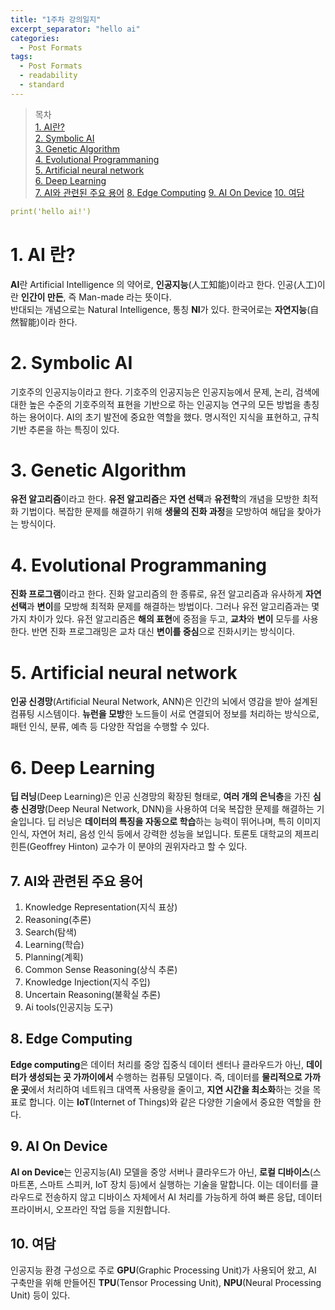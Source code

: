 ```yaml
---
title: "1주차 강의일지"
excerpt_separator: "hello ai"
categories:
  - Post Formats
tags:
  - Post Formats
  - readability
  - standard
---
```


> 목차  
> [1. AI란?](#1.-ai-란?)  
> [2. Symbolic AI](#2.-symbolic-ai)  
> [3. Genetic Algorithm](#3.-genetic-algorithm)  
> [4. Evolutional Programmaning](#4.-evolutional-programmaning)  
> [5. Artificial neural network](#5.-artificial-neural-network)  
> [6. Deep Learning](#6.-deep-learning)  
> [7. AI와 관련된 주요 용어](#7.-ai와-관련된-주요-용어)
> [8. Edge Computing](#8.-edge-computing)
> [9. AI On Device](#9.-ai-on-device)
> [10. 여담](#10.-여담)  

```yaml
print('hello ai!')
```
  
# 1. AI 란?
**AI**란 Artificial Intelligence 의 약어로, **인공지능**(人工知能)이라고 한다. 인공(人工)이란 **인간이 만든**, 즉  Man-made 라는 뜻이다.  
반대되는 개념으로는 Natural Intelligence, 통칭 **NI**가 있다. 한국어로는 **자연지능**(自然智能)이라 한다.

# 2. Symbolic AI
기호주의 인공지능이라고 한다. 기호주의 인공지능은 인공지능에서 문제, 논리, 검색에 대한 높은 수준의 기호주의적 표현을 기반으로 하는 인공지능 연구의 모든 방법을 총칭하는 용어이다.
AI의 초기 발전에 중요한 역할을 했다. 명시적인 지식을 표현하고, 규칙 기반 추론을 하는 특징이 있다.

# 3. Genetic Algorithm
**유전 알고리즘**이라고 한다. **유전 알고리즘**은 **자연 선택**과 **유전학**의 개념을 모방한 최적화 기법이다. 복잡한 문제를 해결하기 위해 **생물의 진화 과정**을 모방하여 해답을 찾아가는 방식이다.

# 4. Evolutional Programmaning
**진화 프로그램**이라고 한다. 진화 알고리즘의 한 종류로, 유전 알고리즘과 유사하게 **자연 선택**과 **변이**를 모방해 최적화 문제를 해결하는 방법이다. 그러나 유전 알고리즘과는 몇 가지 차이가 있다.
유전 알고리즘은 **해의 표현**에 중점을 두고, **교차**와 **변이** 모두를 사용한다. 반면 진화 프로그래밍은 교차 대신 **변이를 중심**으로 진화시키는 방식이다.

# 5. Artificial neural network
**인공 신경망**(Artificial Neural Network, ANN)은 인간의 뇌에서 영감을 받아 설계된 컴퓨팅 시스템이다. **뉴런을 모방**한 노드들이 서로 연결되어 정보를 처리하는 방식으로, 패턴 인식, 분류, 예측 등 다양한 작업을 수행할 수 있다.

# 6. Deep Learning
**딥 러닝**(Deep Learning)은 인공 신경망의 확장된 형태로, **여러 개의 은닉층**을 가진 **심층 신경망**(Deep Neural Network, DNN)을 사용하여 더욱 복잡한 문제를 해결하는 기술입니다. 딥 러닝은 **데이터의 특징을 자동으로 학습**하는 능력이 뛰어나며, 특히 이미지 인식, 자연어 처리, 음성 인식 등에서 강력한 성능을 보입니다. 토론토 대학교의 제프리 힌튼(Geoffrey Hinton) 교수가 이 분야의 권위자라고 할 수 있다.

## 7. AI와 관련된 주요 용어

1. Knowledge Representation(지식 표상)
2. Reasoning(추론)
3. Search(탐색)
4. Learning(학습)
5. Planning(계획)
6. Common Sense Reasoning(상식 추론)
7. Knowledge Injection(지식 주입)
8. Uncertain Reasoning(불확실 추론)
9. Ai tools(인공지능 도구)

## 8. Edge Computing   
**Edge computing**은 데이터 처리를 중앙 집중식 데이터 센터나 클라우드가 아닌, **데이터가 생성되는 곳 가까이에서** 수행하는 컴퓨팅 모델이다.
즉, 데이터를 **물리적으로 가까운 곳**에서 처리하여 네트워크 대역폭 사용량을 줄이고, **지연 시간을 최소화**하는 것을 목표로 합니다. 이는 **IoT**(Internet of Things)와 같은 다양한 기술에서 중요한 역할을 한다.

## 9. AI On Device
**AI on Device**는 인공지능(AI) 모델을 중앙 서버나 클라우드가 아닌, **로컬 디바이스**(스마트폰, 스마트 스피커, IoT 장치 등)에서 실행하는 기술을 말합니다. 이는 데이터를 클라우드로 전송하지 않고 디바이스 자체에서 AI 처리를 가능하게 하여 빠른 응답, 데이터 프라이버시, 오프라인 작업 등을 지원합니다.

## 10. 여담
인공지능 환경 구성으로 주로 **GPU**(Graphic Processing Unit)가 사용되어 왔고, AI 구축만을 위해 만들어진 **TPU**(Tensor Processing Unit), **NPU**(Neural Processing Unit) 등이 있다.


